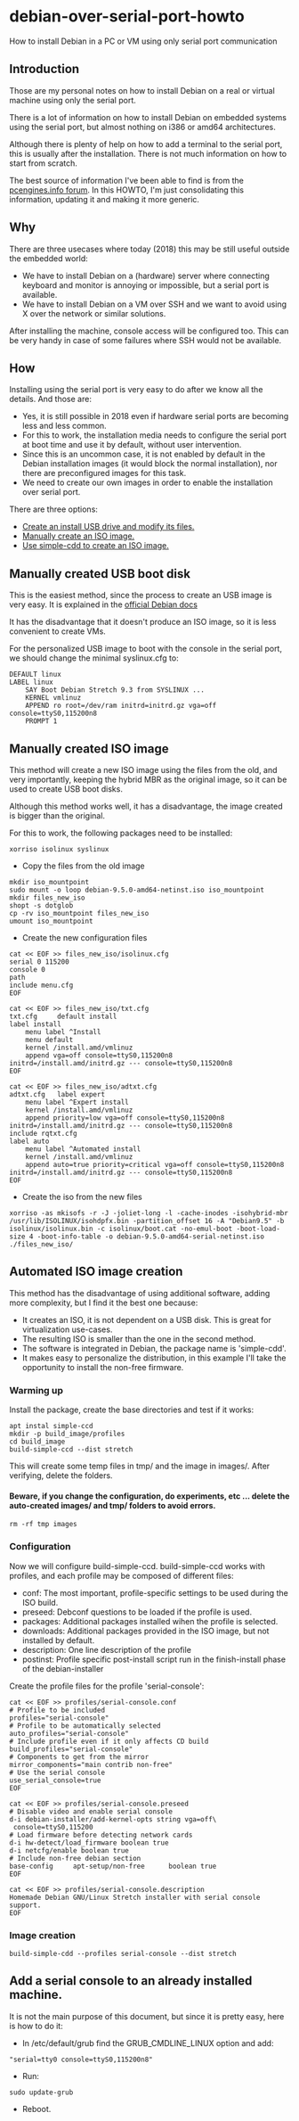 # debian-over-serial-port-howto
How to install Debian in a PC or VM using only serial port communication

## Introduction

Those are my personal notes on how to install Debian on a real or virtual machine using only the serial port.

There is a lot of information on how to install Debian on embedded systems using the serial port, but almost nothing on i386 or amd64 architectures.

Although there is plenty of help on how to add a terminal to the serial port, this is usually after the installation. There is not much information on how to start from scratch.

The best source of information I've been able to find is from the [pcengines.info forum](http://pcengines.info/forums/?page=post&id=51C5DE97-2D0E-40E9-BFF7-7F7FE30E18FE). In this HOWTO, I'm just consolidating this information, updating it and making it more generic.

## Why

There are three usecases where today (2018) this may be still useful outside the embedded world:

- We have to install Debian on a (hardware) server where connecting keyboard and monitor is annoying or impossible, but a serial port is available.
- We have to install Debian on a VM over SSH and we want to avoid using X over the network or similar solutions.

After installing the machine, console access will be configured too. This can be very handy in case of some failures where SSH would not be available.

## How

Installing using the serial port is very easy to do after we know all the details. And those are:

- Yes, it is still possible in 2018 even if hardware serial ports are becoming less and less common.
- For this to work, the installation media needs to configure the serial port at boot time and use it by default, without user intervention.
- Since this is an uncommon case, it is not enabled by default in the Debian installation images (it would block the normal installation), nor there are preconfigured images for this task.
- We need to create our own images in order to enable the installation over serial port.

There are three options:

* [Create an install USB drive and modify its files.](#manually-created-usb-boot-disk)
* [Manually create an ISO image.](#manually-created-iso-image)
* [Use simple-cdd to create an ISO image.](#automated-iso-image-creation)


## Manually created USB boot disk

This is the easiest method, since the process to create an USB image is very easy. It is explained in the [official Debian docs](https://www.debian.org/releases/stretch/amd64/ch04s03.html.en#usb-copy-flexible)

It has the disadvantage that it doesn't produce an ISO image, so it is less convenient to create VMs.

For the personalized USB image to boot with the console in the serial port, we should change the minimal syslinux.cfg to:

```
DEFAULT linux
LABEL linux
    SAY Boot Debian Stretch 9.3 from SYSLINUX ...
    KERNEL vmlinuz
    APPEND ro root=/dev/ram initrd=initrd.gz vga=off console=ttyS0,115200n8
    PROMPT 1
```

## Manually created ISO image

This method will create a new ISO image using the files from the old, and very importantly, keeping the hybrid MBR as the original image, so it can be used to create USB boot disks.

Although this method works well, it has a disadvantage, the image created is bigger than the original.

For this to work, the following packages need to be installed:
```
xorriso isolinux syslinux
```

- Copy the files from the old image
```
mkdir iso_mountpoint
sudo mount -o loop debian-9.5.0-amd64-netinst.iso iso_mountpoint
mkdir files_new_iso
shopt -s dotglob
cp -rv iso_mountpoint files_new_iso
umount iso_mountpoint
```

- Create the new configuration files
```
cat << EOF >> files_new_iso/isolinux.cfg
serial 0 115200
console 0
path
include menu.cfg
EOF

cat << EOF >> files_new_iso/txt.cfg
txt.cfg 	default install
label install
    menu label ^Install
    menu default
    kernel /install.amd/vmlinuz
    append vga=off console=ttyS0,115200n8 initrd=/install.amd/initrd.gz --- console=ttyS0,115200n8
EOF

cat << EOF >> files_new_iso/adtxt.cfg
adtxt.cfg 	label expert
    menu label ^Expert install
    kernel /install.amd/vmlinuz
    append priority=low vga=off console=ttyS0,115200n8 initrd=/install.amd/initrd.gz --- console=ttyS0,115200n8
include rqtxt.cfg
label auto
    menu label ^Automated install
    kernel /install.amd/vmlinuz
    append auto=true priority=critical vga=off console=ttyS0,115200n8 initrd=/install.amd/initrd.gz --- console=ttyS0,115200n8
EOF
```

- Create the iso from the new files
```
xorriso -as mkisofs -r -J -joliet-long -l -cache-inodes -isohybrid-mbr /usr/lib/ISOLINUX/isohdpfx.bin -partition_offset 16 -A "Debian9.5" -b isolinux/isolinux.bin -c isolinux/boot.cat -no-emul-boot -boot-load-size 4 -boot-info-table -o debian-9.5.0-amd64-serial-netinst.iso ./files_new_iso/
```

## Automated ISO image creation

This method has the disadvantage of using additional software, adding more complexity, but I find it the best one because:

- It creates an ISO, it is not dependent on a USB disk. This is great for virtualization use-cases.
- The resulting ISO is smaller than the one in the second method.
- The software is integrated in Debian, the package name is 'simple-cdd'.
- It makes easy to personalize the distribution, in this example I'll take the opportunity to install the non-free firmware.


### Warming up

Install the package, create the base directories and test if it works:
```
apt instal simple-ccd
mkdir -p build_image/profiles
cd build_image
build-simple-ccd --dist stretch
```

This will create some temp files in tmp/ and the image in images/. After verifying, delete the folders.
#### Beware, if you change the configuration, do experiments, etc ... delete the auto-created images/ and tmp/ folders to avoid errors.

```
rm -rf tmp images
```

### Configuration
Now we will configure build-simple-ccd. build-simple-ccd works with profiles, and each profile may be composed of different files:
- conf: The most important, profile-specific settings to be used during the ISO build.
- preseed: Debconf questions to be loaded if the profile is used.
- packages: Additional packages installed wihen the profile is selected.
- downloads: Additional packages provided in the ISO image, but not installed by default.
- description: One line description of the profile
- postinst: Profile specific post-install script run in the finish-install phase of the debian-installer


Create the profile files for the profile 'serial-console':
```
cat << EOF >> profiles/serial-console.conf
# Profile to be included
profiles="serial-console"
# Profile to be automatically selected
auto_profiles="serial-console"
# Include profile even if it only affects CD build
build_profiles="serial-console"
# Components to get from the mirror
mirror_components="main contrib non-free"
# Use the serial console
use_serial_console=true
EOF

cat << EOF >> profiles/serial-console.preseed
# Disable video and enable serial console
d-i debian-installer/add-kernel-opts string vga=off\
 console=ttyS0,115200
# Load firmware before detecting network cards
d-i hw-detect/load_firmware boolean true
d-i netcfg/enable boolean true
# Include non-free debian section
base-config     apt-setup/non-free      boolean true
EOF

cat << EOF >> profiles/serial-console.description
Homemade Debian GNU/Linux Stretch installer with serial console support.
EOF
```

### Image creation
```
build-simple-cdd --profiles serial-console --dist stretch

```



## Add a serial console to an already installed machine.

It is not the main purpose of this document, but since it is pretty easy, here is how to do it:

- In /etc/default/grub find the GRUB_CMDLINE_LINUX option and add:
```
"serial=tty0 console=ttyS0,115200n8"
```
- Run:
```
sudo update-grub
```
- Reboot.
